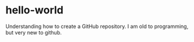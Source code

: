 # hello-world
Understanding how to create a GitHub repository.
I am old to programming, but very new to github.

